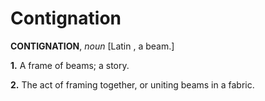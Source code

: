 # Contignation

**CONTIGNATION**, _noun_ \[Latin , a beam.\]

**1.** A frame of beams; a story.

**2.** The act of framing together, or uniting beams in a fabric.